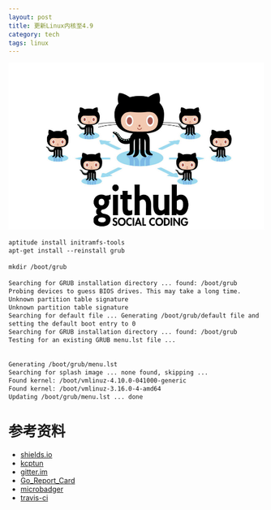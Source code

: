 ```yaml
---
layout: post
title: 更新Linux内核至4.9
category: tech
tags: linux 
---
```

![](/assets/img/github.jpg)

	aptitude install initramfs-tools
	apt-get install --reinstall grub
	
	mkdir /boot/grub
	
	Searching for GRUB installation directory ... found: /boot/grub
	Probing devices to guess BIOS drives. This may take a long time.
	Unknown partition table signature
	Unknown partition table signature
	Searching for default file ... Generating /boot/grub/default file and setting the default boot entry to 0
	Searching for GRUB installation directory ... found: /boot/grub
	Testing for an existing GRUB menu.lst file ...
	
	
	Generating /boot/grub/menu.lst
	Searching for splash image ... none found, skipping ...
	Found kernel: /boot/vmlinuz-4.10.0-041000-generic
	Found kernel: /boot/vmlinuz-3.16.0-4-amd64
	Updating /boot/grub/menu.lst ... done



# 参考资料

* [shields.io][shields.io]
* [kcptun][kcptun]
* [gitter.im][gitter.im]
* [Go_Report_Card][Go_Report_Card]
* [microbadger][microbadger]
* [travis-ci][travis-ci]

[shields.io]: http://shields.io
[kcptun]: https://github.com/xtaci/kcptun/blob/master/README-CN.md
[gitter.im]: https://gitter.im
[Go_Report_Card]: https://goreportcard.com
[microbadger]: https://microbadger.com
[travis-ci]: https://travis-ci.org/getting_started

